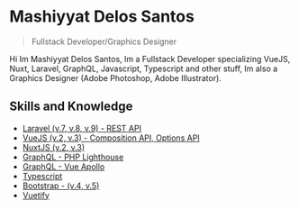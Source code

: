 
# Mashiyyat Delos Santos
> Fullstack Developer/Graphics Designer


Hi Im Mashiyyat Delos Santos, Im a Fullstack Developer specializing VueJS, Nuxt, Laravel, GraphQL, Javascript, Typescript and other stuff, Im also a Graphics Designer (Adobe Photoshop, Adobe Illustrator).


## Skills and Knowledge

 - [Laravel (v.7, v.8, v.9) - REST API](https://awesomeopensource.com/project/elangosundar/awesome-README-templates)
 - [VueJS (v.2, v.3) - Composition API, Options API](https://github.com/matiassingers/awesome-readme)
 - [NuxtJS (v.2, v.3)](https://bulldogjob.com/news/449-how-to-write-a-good-readme-for-your-github-project)
 - [GraphQL - PHP Lighthouse](https://lighthouse-php.com/)
 - [GraphQL - Vue Apollo](https://v4.apollo.vuejs.org/)
 - [Typescript](https://www.typescriptlang.org/)
 - [Bootstrap - (v.4, v.5)](https://www.getbootstrap.com/)
 - [Vuetify](https://next.vuetifyjs.com/en/)

